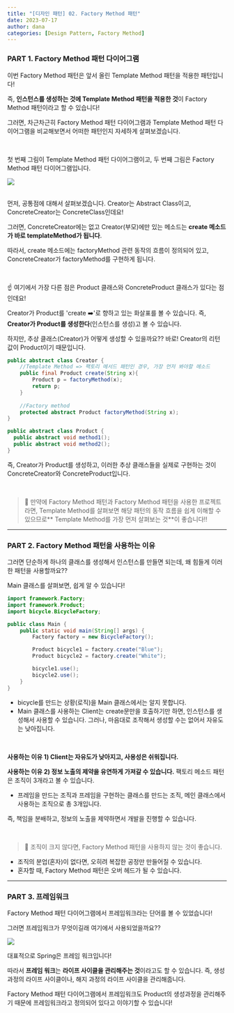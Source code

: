 ```yaml
---
title: "[디자인 패턴] 02. Factory Method 패턴"
date: 2023-07-17
author: dana
categories: [Design Pattern, Factory Method]
---
```


### PART 1. Factory Method 패턴 다이어그램

이번 Factory Method 패턴은 앞서 올린 Template Method 패턴을 적용한 패턴입니다!

즉, **인스턴스를 생성하는 것에 Template Method 패턴을 적용한 것**이 Factory Method 패턴이라고 할 수 있습니다!

그러면, 차근차근히 Factory Method 패턴 다이어그램과 Template Method 패턴 다이어그램을 비교해보면서 어떠한 패턴인지 자세하게 살펴보겠습니다.

<br/>

첫 번째 그림이 Template Method 패턴 다이어그램이고, 두 번째 그림은 Factory Method 패턴 다이어그램입니다. 

![](https://velog.velcdn.com/images/da_na/post/50b0c58f-9443-480c-84f9-1ccf92fe341a/image.png)

<br/>
먼저, 공통점에 대해서 살펴보겠습니다.
Creator는 Abstract Class이고, ConcreteCreator는 ConcreteClass인데요!

그러면, ConcreteCreator에는 없고 Creator(부모)에만 있는 메소드는 **create 메소드가 바로 templateMethod가 됩니다**.

따라서, create 메소드에는 factoryMethod 관련 동작의 흐름이 정의되어 있고, ConcreteCreator가 factoryMethod를 구현하게 됩니다.

<br/>

☝️ 여기에서 가장 다른 점은 Product 클래스와 ConcreteProduct 클래스가 있다는 점인데요!

Creator가 Product를 'create ➡️'로 향하고 있는 화살표를 볼 수 있습니다.
즉, **Creator가 Product를 생성한다**(인스턴스를 생성)고 볼 수 있습니다.

하지만, 추상 클래스(Creator)가 어떻게 생성할 수 있을까요??
바로! Creator의 리턴 값이 Product이기 때문입니다.

```java
public abstract class Creator {
	//Template Method => 팩토리 메서드 패턴인 경우, 가장 먼저 봐야할 메소드
	public final Product create(String x){
		Product p = factoryMethod(x);
		return p;
	}
	
	//Factory method
	protected abstract Product factoryMethod(String x);
}
```

```java
public abstract class Product {
  public abstract void method1();
  public abstract void method2();
}
```

즉, Creator가 Product를 생성하고, 이러한 추상 클래스들을 실제로 구현하는 것이 ConcreteCreator와 ConcreteProduct입니다.

<br/>

> 🚨 만약에 Factory Method 패턴과 Factory Method 패턴을 사용한 프로젝트라면, Template Method를 살펴보면 해당 패턴의 동작 흐름을 쉽게 이해할 수 있으므로** Template Method를 가장 먼저 살펴보는 것**이 좋습니다!!

---
### PART 2. Factory Method 패턴을 사용하는 이유

그러면 단순하게 하나의 클래스를 생성해서 인스턴스를 만들면 되는데, 왜 힘들게 이러한 패턴을 사용할까요??

Main 클래스를 살펴보면, 쉽게 알 수 있습니다!

``` java
import framework.Factory;
import framework.Product;
import bicycle.BicycleFactory;

public class Main {
	public static void main(String[] args) {
		Factory factory = new BicycleFactory();

		Product bicycle1 = factory.create("Blue");
		Product bicycle2 = factory.create("White");

		bicycle1.use();
		bicycle2.use();
	}
}
```
- bicycle를 만드는 상황(로직)을 Main 클래스에서는 알지 못합니다.
- Main 클래스를 사용하는 Client는 create문만을 호출하기만 하면, 인스턴스를 생성해서 사용할 수 있습니다.
그러나, 마음대로 조작해서 생성할 수는 없어서 자유도는 낮아집니다.

<br/>

**사용하는 이유 1) Client는 자유도가 낮아지고, 사용성은 쉬워집니다.**

**사용하는 이유 2) 정보 노출의 제약을 유연하게 가져갈 수 있습니다.**
팩토리 메소드 패턴은 조직이 3개라고 볼 수 있습니다.
- 프레임을 만드는 조직과 프레임을 구현하는 클래스를 만드는 조직, 메인 클래스에서 사용하는 조직으로 총 3개입니다.

즉, 책임을 분배하고, 정보의 노출을 제약하면서 개발을 진행할 수 있습니다.

<br/>

> 🚨 조직이 크지 않다면, Factory Method 패턴을 사용하지 않는 것이 좋습니다. 
- 조직의 분업(혼자)이 없다면, 오히려 복잡한 공정만 만들어질 수 있습니다.
- 혼자할 때, Factory Method 패턴은 오버 헤드가 될 수 있습니다.

---
### PART 3. 프레임워크
Factory Method 패턴 다이어그램에서 프레임워크라는 단어를 볼 수 있었습니다!

그러면 프레임워크가 무엇이길래 여기에서 사용되었을까요??

![](https://velog.velcdn.com/images/da_na/post/3ff7d5e1-7650-4996-9fba-860a9669afcc/image.png)

대표적으로 Spring은 프레임 워크입니다!

따라서 **프레임 워크**는 **라이프 사이클을 관리해주는 것**이라고도 할 수 있습니다.
즉, 생성 과정의 라이프 사이클이나, 해지 과정의 라이프 사이클을 관리해줍니다.

Factory Method 패턴 다이어그램에서 프레임워크도 Product의 생성과정을 관리해주기 때문에 프레임워크라고 정의되어 있다고 이야기할 수 있습니다!

